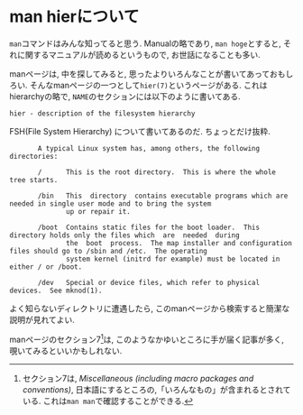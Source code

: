 # man hierについて
`man`コマンドはみんな知ってると思う.
Manualの略であり, `man hoge`とすると, それに関するマニュアルが読めるというもので, お世話になることも多い.

manページは, 中を探してみると, 思ったよりいろんなことが書いてあっておもしろい.
そんなmanページの一つとして`hier(7)`というページがある.
これはhierarchyの略で, `NAME`のセクションには以下のように書いてある.

```
hier - description of the filesystem hierarchy
```

FSH(File System Hierarchy) について書いてあるのだ.
ちょっとだけ抜粋.
```
       A typical Linux system has, among others, the following directories:

       /      This is the root directory.  This is where the whole tree starts.

       /bin   This  directory  contains executable programs which are needed in single user mode and to bring the system
              up or repair it.

       /boot  Contains static files for the boot loader.  This directory holds only the files which  are  needed  during
              the  boot  process.  The map installer and configuration files should go to /sbin and /etc.  The operating
              system kernel (initrd for example) must be located in either / or /boot.

       /dev   Special or device files, which refer to physical devices.  See mknod(1).
```

よく知らないディレクトリに遭遇したら, このmanページから検索すると簡潔な説明が見れてよい.

manページのセクション7[^1]は, このようなかゆいところに手が届く記事が多く, 覗いてみるといいかもしれない.

[^1]: セクション7は, *Miscellaneous (including macro packages and conventions)*, 日本語にするところの,「いろんなもの」が含まれるとされている. これは`man man`で確認することができる.
